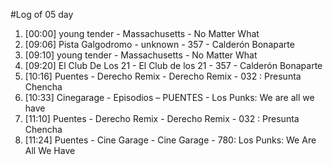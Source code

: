 #Log of 05 day

1. [00:00] young tender - Massachusetts - No Matter What
1. [09:06] Pista Galgodromo - unknown - 357 - Calderón Bonaparte
1. [09:10] young tender - Massachusetts - No Matter What
1. [09:20] El Club De Los 21 - El Club de los 21 - 357 - Calderón Bonaparte
1. [10:16] Puentes - Derecho Remix - Derecho Remix - 032 : Presunta Chencha
1. [10:33] Cinegarage - Episodios – PUENTES - Los Punks: We are all we have
1. [11:10] Puentes - Derecho Remix - Derecho Remix - 032 : Presunta Chencha
1. [11:24] Puentes - Cine Garage - Cine Garage - 780: Los Punks: We Are All We Have
